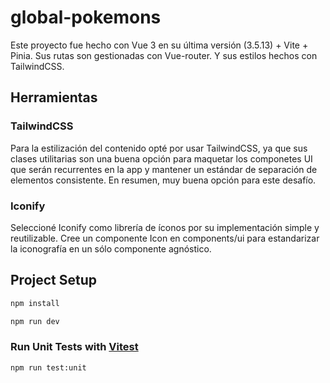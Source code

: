 # global-pokemons

Este proyecto fue hecho con Vue 3 en su última versión (3.5.13) + Vite + Pinia. Sus rutas son gestionadas con Vue-router. Y sus estilos hechos con TailwindCSS.

## Herramientas

### TailwindCSS
Para la estilización del contenido opté por usar TailwindCSS, ya que sus clases utilitarias son una buena opción para maquetar los componetes UI que serán recurrentes en la app y mantener un estándar de separación de elementos consistente. En resumen, muy buena opción para este desafío.

### Iconify
Seleccioné Iconify como librería de íconos por su implementación simple y reutilizable. Cree un componente Icon en components/ui para estandarizar la iconografía en un sólo componente agnóstico.

## Project Setup

```sh
npm install
```
```sh
npm run dev
```

### Run Unit Tests with [Vitest](https://vitest.dev/)

```sh
npm run test:unit
```